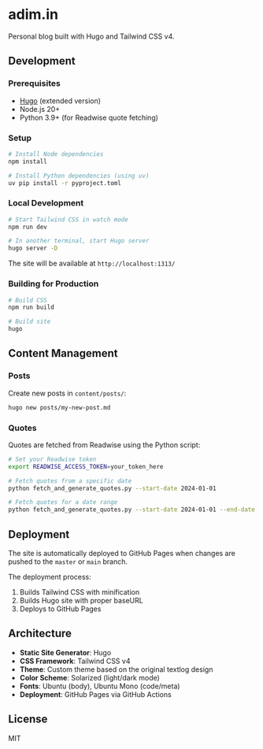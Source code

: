 # adim.in

Personal blog built with Hugo and Tailwind CSS v4.

## Development

### Prerequisites

- [Hugo](https://gohugo.io/installation/) (extended version)
- Node.js 20+
- Python 3.9+ (for Readwise quote fetching)

### Setup

```bash
# Install Node dependencies
npm install

# Install Python dependencies (using uv)
uv pip install -r pyproject.toml
```

### Local Development

```bash
# Start Tailwind CSS in watch mode
npm run dev

# In another terminal, start Hugo server
hugo server -D
```

The site will be available at `http://localhost:1313/`

### Building for Production

```bash
# Build CSS
npm run build

# Build site
hugo
```

## Content Management

### Posts

Create new posts in `content/posts/`:

```bash
hugo new posts/my-new-post.md
```

### Quotes

Quotes are fetched from Readwise using the Python script:

```bash
# Set your Readwise token
export READWISE_ACCESS_TOKEN=your_token_here

# Fetch quotes from a specific date
python fetch_and_generate_quotes.py --start-date 2024-01-01

# Fetch quotes for a date range
python fetch_and_generate_quotes.py --start-date 2024-01-01 --end-date 2024-12-31
```

## Deployment

The site is automatically deployed to GitHub Pages when changes are pushed to the `master` or `main` branch.

The deployment process:
1. Builds Tailwind CSS with minification
2. Builds Hugo site with proper baseURL
3. Deploys to GitHub Pages

## Architecture

- **Static Site Generator**: Hugo
- **CSS Framework**: Tailwind CSS v4
- **Theme**: Custom theme based on the original textlog design
- **Color Scheme**: Solarized (light/dark mode)
- **Fonts**: Ubuntu (body), Ubuntu Mono (code/meta)
- **Deployment**: GitHub Pages via GitHub Actions

## License

MIT